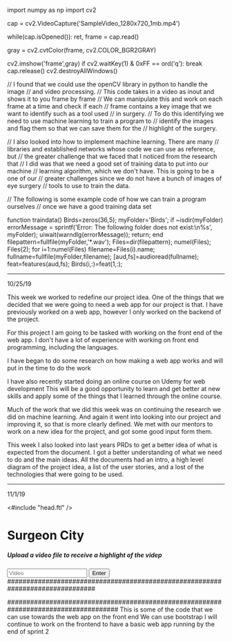 import numpy as np import cv2

cap = cv2.VideoCapture('SampleVideo_1280x720_1mb.mp4')

while(cap.isOpened()): ret, frame = cap.read()

gray = cv2.cvtColor(frame, cv2.COLOR_BGR2GRAY)

cv2.imshow('frame',gray)
if cv2.waitKey(1) & 0xFF == ord('q'):
    break
cap.release() cv2.destroyAllWindows()

// I found that we could use the openCV library in python to handle the image // and video processing. // This code takes in a video as inout and shows it to you frame by frame // We can manipulate this and work on each frame at a time and check if each // frame contains a key image that we want to identify such as a tool used // in surgery. // To do this identifying we need to use machine learning to train a program to // identify the images and flag them so that we can save them for the // highlight of the surgery.

// I also looked into how to implement machine learning. There are many // libraries and established networks whose code we can use as reference, but // the greater challenge that we faced that I noticed from the research that // I did was that we need a good set of training data to put into our machine // learning algorithm, which we don't have. This is going to be a one of our // greater challenges since we do not have a bunch of images of eye surgery // tools to use to train the data.

// The following is some example code of how we can train a program ourselves // once we have a good training data set

function traindata() Birds=zeros(36,5); myFolder='Birds'; if ~isdir(myFolder) errorMessage = sprintf('Error: The following folder does not exist:\n%s', myFolder); uiwait(warndlg(errorMessage)); return; end filepattern=fullfile(myFolder,'*.wav'); Files=dir(filepattern); numel(Files); Files(2); for i=1:numel(Files) filename=Files(i).name; fullname=fullfile(myFolder,filename); [aud,fs]=audioread(fullname); feat=features(aud,fs); Birds(i,:)=feat(1,:);

--------------------------------------------------------------------------------
10/25/19

This week we worked to redefine our project idea. One of the things that we decided that we were going to need a web app for our project is that. I have previously worked on a web app, however I only worked on the backend of the project.

For this project I am going to be tasked with working on the front end of the web app. I don't have a lot of experience with working on front end programming, including the languages.

I have began to do some research on how making a web app works and will put in the time to do the work

I have also recently started doing an online course on Udemy for web development This will be a good opportunity to learn and get better at new skills and apply some of the things that I learned through the online course.

Much of the work that we did this week was on continuing the research we did on machine learning. And again it went into looking into our project and improving it, so that is more clearly defined. We met with our mentors to work on a new idea for the project, and got some good input form them.

This week I also looked into last years PRDs to get a better idea of what is expected from the document. I got a better understanding of what we need to do and the main ideas. All the documents had an intro, a high level diagram of the project idea, a list of the user stories, and a lost of the technologies that were going to be used.

-------------------------------------------------------------------------------------
11/1/19
<!DOCTYPE html>
<html>
	<head>
		<title>Surgeon City!</title>
   		<#include "head.ftl" />
 	</head>
	<body>
		<div class="body-container">
			<div id="title-text" class="flex-column">
	   			<h1 id="title">Surgeon City</h1>
	  			<h5 id="subtitle">Upload a video file to receive a highlight of the videp</h5>
			</div>
			<div id="search-section" class="flex-row">
				<input type="text" id="searchbar" placeholder="Video"></input>
				<button id="">Enter</button>
	         <div class="result-container" style="display: none">
                  <div id="result-header" class="flex-row">
                        <div id="back-to-index" class="clickable">
                                <h1>ASE</h1>
                        </div>
                  <input type="text" id="video-input" placeholder="Enter Video Here"></input>
                  <button id="video highlight result">Search</button>
                    </div>
                        <div id="result-list"></div>
            </div>
      </body>
</html>
###############################################################################
<meta charset="UTF-8">
<meta name="viewport" content="width=device-width, initial-scale=1.0">

<!-- Latest compiled and minified CSS -->
<link rel="stylesheet" href="https://maxcdn.bootstrapcdn.com/bootstrap/4.1.3/css/bootstrap.min.css">

<link rel="stylesheet" href="/css/index.css" />

<!-- Import JS for index.ftl -->
<script src="/js/index.js"></script>

<!-- Popper JS -->
<script src="https://cdnjs.cloudflare.com/ajax/libs/popper.js/1.14.3/umd/popper.min.js"></script>

<!-- Latest compiled JavaScript -->
<script src="https://maxcdn.bootstrapcdn.com/bootstrap/4.1.3/js/bootstrap.min.js"></script>
#####################################################################################
This is some of the code that we can use towards the web app on the front end
We can use bootstrap
I will continue to work on the frontend to have a basic web app running by the
end of sprint 2
